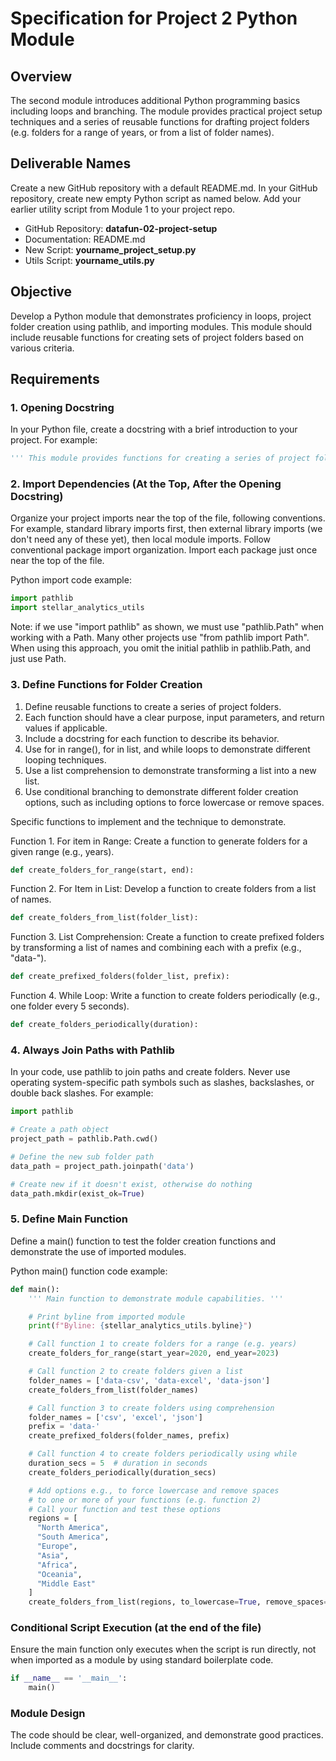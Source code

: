 # Specification for Project 2 Python Module

## Overview

The second module introduces additional Python programming basics including loops and branching. 
The module provides practical project setup techniques and a series of reusable functions for
drafting project folders (e.g. folders for a range of years, or from a list of folder names).

## Deliverable Names

Create a new GitHub repository with a default README.md.
In your GitHub repository, create new empty Python script as named below. 
Add your earlier utility script from Module 1 to your project repo. 

- GitHub Repository:  **datafun-02-project-setup**
- Documentation:      README.md
- New Script:         **yourname_project_setup.py**
- Utils Script:       **yourname_utils.py**

## Objective

Develop a Python module that demonstrates proficiency in loops, project folder creation using pathlib, and importing modules.
This module should include reusable functions for creating sets of project folders based on various criteria.

## Requirements

### 1. Opening Docstring

In your Python file, create a docstring with a brief introduction to your project.
For example:

```python
''' This module provides functions for creating a series of project folders. '''
```

### 2. Import Dependencies (At the Top, After the Opening Docstring)

Organize your project imports near the top of the file, following conventions.
For example, standard library imports first, then external library imports (we don't need any of these yet), then local module imports. 
Follow conventional package import organization. 
Import each package just once near the top of the file.  

Python import code example:

```python
import pathlib
import stellar_analytics_utils
```

Note: if we use "import pathlib" as shown, we must use "pathlib.Path" when working with a Path. 
Many other projects use "from pathlib import Path". 
When using this approach, you omit the initial pathlib in pathlib.Path, and just use Path.

### 3. Define Functions for Folder Creation

1. Define reusable functions to create a series of project folders.
1. Each function should have a clear purpose, input parameters, and return values if applicable.
1. Include a docstring for each function to describe its behavior.
1. Use for in range(), for in list, and while loops to demonstrate different looping techniques.
1. Use a list comprehension to demonstrate transforming a list into a new list.
1. Use conditional branching to demonstrate different folder creation options, such as including options to force lowercase or remove spaces.

Specific functions to implement and the technique to demonstrate.

Function 1. For item in Range: Create a function to generate folders for a given range (e.g., years).

```python
def create_folders_for_range(start, end):
```

Function 2. For Item in List: Develop a function to create folders from a list of names.

```python
def create_folders_from_list(folder_list):
```

Function 3. List Comprehension: Create a function to create prefixed folders by transforming a list of names and combining each with a prefix (e.g., "data-").

```python
def create_prefixed_folders(folder_list, prefix):
```

Function 4. While Loop: Write a function to create folders periodically (e.g., one folder every 5 seconds).

```python
def create_folders_periodically(duration):
```

### 4. Always Join Paths with Pathlib

In your code, use pathlib to join paths and create folders.
Never use operating system-specific path symbols such as slashes, backslashes, or double back slashes.
For example:

```python
import pathlib

# Create a path object
project_path = pathlib.Path.cwd()

# Define the new sub folder path
data_path = project_path.joinpath('data')

# Create new if it doesn't exist, otherwise do nothing
data_path.mkdir(exist_ok=True)
```

### 5. Define Main Function

Define a main() function to test the folder creation functions and demonstrate the use of imported modules.

Python main() function code example:

```python
def main():
    ''' Main function to demonstrate module capabilities. '''

    # Print byline from imported module
    print(f"Byline: {stellar_analytics_utils.byline}")

    # Call function 1 to create folders for a range (e.g. years)
    create_folders_for_range(start_year=2020, end_year=2023)

    # Call function 2 to create folders given a list
    folder_names = ['data-csv', 'data-excel', 'data-json']
    create_folders_from_list(folder_names)

    # Call function 3 to create folders using comprehension
    folder_names = ['csv', 'excel', 'json']
    prefix = 'data-'
    create_prefixed_folders(folder_names, prefix)

    # Call function 4 to create folders periodically using while
    duration_secs = 5  # duration in seconds
    create_folders_periodically(duration_secs)

    # Add options e.g., to force lowercase and remove spaces 
    # to one or more of your functions (e.g. function 2) 
    # Call your function and test these options
    regions = [
      "North America", 
      "South America", 
      "Europe", 
      "Asia", 
      "Africa", 
      "Oceania", 
      "Middle East"
    ]
    create_folders_from_list(regions, to_lowercase=True, remove_spaces=True)
```

### Conditional Script Execution (at the end of the file)

Ensure the main function only executes when the script is run directly,
not when imported as a module by using standard boilerplate code.

```python
if __name__ == '__main__':
    main()
```

### Module Design

The code should be clear, well-organized, and demonstrate good practices.
Include comments and docstrings for clarity.


